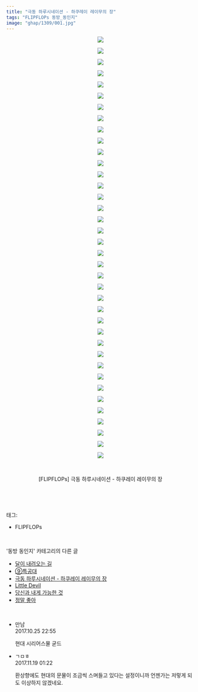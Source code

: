 ```yaml
---
title: "극동 하루시네이션 - 하쿠레이 레이무의 장"
tags: "FLIPFLOPs 동방_동인지"
image: "ghap/1309/001.jpg"
---
```

<div class="article">
<p style="text-align: center; clear: none; float: none;"><img src="{{ site.nasurl }}/ghap/1309/001.jpg"/></p>
<p style="text-align: center; clear: none; float: none;"><img src="{{ site.nasurl }}/ghap/1309/002.jpg"/></p>
<p style="text-align: center; clear: none; float: none;"><img src="{{ site.nasurl }}/ghap/1309/003.jpg"/></p>
<p style="text-align: center; clear: none; float: none;"><img src="{{ site.nasurl }}/ghap/1309/004.jpg"/></p>
<p style="text-align: center; clear: none; float: none;"><img src="{{ site.nasurl }}/ghap/1309/005.jpg"/></p>
<p style="text-align: center; clear: none; float: none;"><img src="{{ site.nasurl }}/ghap/1309/006.jpg"/></p>
<p style="text-align: center; clear: none; float: none;"><img src="{{ site.nasurl }}/ghap/1309/007.jpg"/></p>
<p style="text-align: center; clear: none; float: none;"><img src="{{ site.nasurl }}/ghap/1309/008.jpg"/></p>
<p style="text-align: center; clear: none; float: none;"><img src="{{ site.nasurl }}/ghap/1309/009.jpg"/></p>
<p style="text-align: center; clear: none; float: none;"><img src="{{ site.nasurl }}/ghap/1309/010.jpg"/></p>
<p style="text-align: center; clear: none; float: none;"><img src="{{ site.nasurl }}/ghap/1309/011.jpg"/></p>
<p style="text-align: center; clear: none; float: none;"><img src="{{ site.nasurl }}/ghap/1309/012.jpg"/></p>
<p style="text-align: center; clear: none; float: none;"><img src="{{ site.nasurl }}/ghap/1309/013.jpg"/></p>
<p style="text-align: center; clear: none; float: none;"><img src="{{ site.nasurl }}/ghap/1309/014.jpg"/></p>
<p style="text-align: center; clear: none; float: none;"><img src="{{ site.nasurl }}/ghap/1309/015.jpg"/></p>
<p style="text-align: center; clear: none; float: none;"><img src="{{ site.nasurl }}/ghap/1309/016.jpg"/></p>
<p style="text-align: center; clear: none; float: none;"><img src="{{ site.nasurl }}/ghap/1309/017.jpg"/></p>
<p style="text-align: center; clear: none; float: none;"><img src="{{ site.nasurl }}/ghap/1309/018.jpg"/></p>
<p style="text-align: center; clear: none; float: none;"><img src="{{ site.nasurl }}/ghap/1309/019.jpg"/></p>
<p style="text-align: center; clear: none; float: none;"><img src="{{ site.nasurl }}/ghap/1309/020.jpg"/></p>
<p style="text-align: center; clear: none; float: none;"><img src="{{ site.nasurl }}/ghap/1309/021.jpg"/></p>
<p style="text-align: center; clear: none; float: none;"><img src="{{ site.nasurl }}/ghap/1309/022.jpg"/></p>
<p style="text-align: center; clear: none; float: none;"><img src="{{ site.nasurl }}/ghap/1309/023.jpg"/></p>
<p style="text-align: center; clear: none; float: none;"><img src="{{ site.nasurl }}/ghap/1309/024.jpg"/></p>
<p style="text-align: center; clear: none; float: none;"><img src="{{ site.nasurl }}/ghap/1309/025.jpg"/></p>
<p style="text-align: center; clear: none; float: none;"><img src="{{ site.nasurl }}/ghap/1309/026.jpg"/></p>
<p style="text-align: center; clear: none; float: none;"><img src="{{ site.nasurl }}/ghap/1309/027.jpg"/></p>
<p style="text-align: center; clear: none; float: none;"><img src="{{ site.nasurl }}/ghap/1309/028.jpg"/></p>
<p style="text-align: center; clear: none; float: none;"><img src="{{ site.nasurl }}/ghap/1309/029.jpg"/></p>
<p style="text-align: center; clear: none; float: none;"><img src="{{ site.nasurl }}/ghap/1309/030.jpg"/></p>
<p style="text-align: center; clear: none; float: none;"><img src="{{ site.nasurl }}/ghap/1309/031.jpg"/></p>
<p style="text-align: center; clear: none; float: none;"><img src="{{ site.nasurl }}/ghap/1309/032.jpg"/></p>
<p style="text-align: center; clear: none; float: none;"><img src="{{ site.nasurl }}/ghap/1309/033.jpg"/></p>
<p style="text-align: center; clear: none; float: none;"><img src="{{ site.nasurl }}/ghap/1309/034.jpg"/></p>
<p style="text-align: center; clear: none; float: none;"><img src="{{ site.nasurl }}/ghap/1309/035.jpg"/></p>
<p style="text-align: center; clear: none; float: none;"><img src="{{ site.nasurl }}/ghap/1309/036.jpg"/></p>
<p style="text-align: center; clear: none; float: none;"><img src="{{ site.nasurl }}/ghap/1309/037.jpg"/></p>
<p style="text-align: center; clear: none; float: none;"><img src="{{ site.nasurl }}/ghap/1309/038.jpg"/></p>
<p style="text-align: center; clear: none; float: none;"><br/></p>
<p style="text-align: center; clear: none; float: none;">[FLIPFLOPs] 극동 하루시네이션 - 하쿠레이 레이무의 장</p>
<p><br/></p>
</div><br/>
<div class="tagTrail">
<p>태그: </p>
<ul>
<li>FLIPFLOPs</li>
</ul>
</div><br/>
<div class="another">
<p>'동방 동인지' 카테고리의 다른 글</p>
<ul>
<li><a href="/2016-08-03-ghap_1311">달이 내려오는 길</a></li>
<li><a href="/2016-08-03-ghap_1310">⑨특공대</a></li>
<li><a href="/2016-08-03-ghap_1309">극동 하루시네이션 - 하쿠레이 레이무의 장</a></li>
<li><a href="/2016-08-03-ghap_1308">Little Devil</a></li>
<li><a href="/2016-08-02-ghap_1306">당신과 내게 가능한 것</a></li>
<li><a href="/2016-08-02-ghap_1305">정말 좋아</a></li>
</ul>
</div><br/>
<div class="cb_module cb_fluid">
<div class="cb_wrt cb_profile">
<div class="comment">
<ul>
<li class="cb_thumb_off" id="comment15114423">
<div class="cb_comment_area">
<div class="cb_info_area">
<div class="cb_section">
<span class="cb_nick_name">만남</span>
</div>
<div class="cb_section">
<span class="cb_date">2017.10.25 22:55 </span>
</div>
</div>
<div class="cb_dsc_comment">
<p class="cb_dsc">
											현대 시리어스물 굳드
										</p>
</div>
</div></li>
<li class="cb_thumb_off" id="comment15132252">
<div class="cb_comment_area">
<div class="cb_info_area">
<div class="cb_section">
<span class="cb_nick_name">ㄱㅁㅎ</span>
</div>
<div class="cb_section">
<span class="cb_date">2017.11.19 01:22 </span>
</div>
</div>
<div class="cb_dsc_comment">
<p class="cb_dsc">
											환상향에도 현대의 문물이 조금씩 스며들고 있다는 설정이니까 언젠가는 저렇게 되도 이상하지 않겠네요.
										</p>
</div>
</div></li>
</ul>
</div>
</div><!-- commentList close -->
</div><br/>
